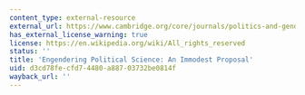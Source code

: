 ```yaml
---
content_type: external-resource
external_url: https://www.cambridge.org/core/journals/politics-and-gender/article/engendering-political-science-an-immodest-proposal/1A1129C844DD439DF3BA38AEFC924429
has_external_license_warning: true
license: https://en.wikipedia.org/wiki/All_rights_reserved
status: ''
title: 'Engendering Political Science: An Immodest Proposal'
uid: d3cd78fe-cfd7-4480-a887-03732be0814f
wayback_url: ''
---
```

